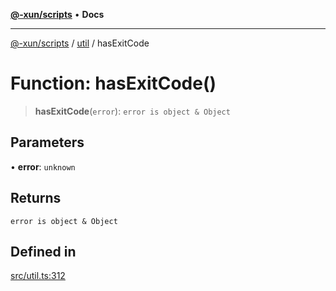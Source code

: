 [**@-xun/scripts**](../../README.md) • **Docs**

***

[@-xun/scripts](../../README.md) / [util](../README.md) / hasExitCode

# Function: hasExitCode()

> **hasExitCode**(`error`): `error is object & Object`

## Parameters

• **error**: `unknown`

## Returns

`error is object & Object`

## Defined in

[src/util.ts:312](https://github.com/Xunnamius/xscripts/blob/7364616ea349761591231a3547bd697ec67ed34b/src/util.ts#L312)
